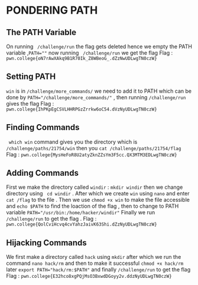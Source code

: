 # PONDERING PATH 


## The PATH Variable 

On running ` /challenge/run` the flag gets deleted hence we empty the PATH variable ,`PATH=""` now running  ` /challenge/run` we get the flag 
Flag : `pwn.college{oN7rAwXAkq9B1R70Ik_Z8WBeoG_.dZzNwUDLwgTN0czW}`


## Setting PATH 

`win` is in `/challenge/more_commands/` we need to add it to PATH which can be done by `PATH="/challenge/more_commands/"` , then running `/challenge/run` gives the flag 
Flag : `pwn.college{IhPKpEgCSVLHHRPGzZrrkw6oC54.dVzNyUDLwgTN0czW}`


## Finding Commands 
` which win` command gives you the directory which is  `/challenge/paths/21754/win` then you `cat /challenge/paths/21754/flag`
Flag : `pwn.college{MysHeFoR8U2atyZknZZsYm3F5cc.QX3MTM3EDLwgTN0czW}`


## Adding Commands

First we make the directory called `windir` : `mkdir windir` then we change directory using ` cd windir` . After which we create `win` using `nano` and enter `cat /flag` to the file .
Then we use `chmod +x win` to make the file accessible and `echo $PATH` to find the loaction of the flag , then to change to PATH variable `PATH="/usr/bin:/home/hacker/windir"` 
Finally we run ` /challenge/run` to get the flag .
Flag : `pwn.college{QolCviHcvq4cvYahzJaivK63Shi.dZzNyUDLwgTN0czW}`


## Hijacking Commands

We first make a directory called `hack` using `mkdir` after which we run the command `nano hack/rm` and then to make it successful `chmod +x hack/rm` later  `export PATH="hack/rm:$PATH"` and finally  `/challenge/run` to get the flag 
Flag : `pwn.college{E32hco8xgPQjMsO3BxwdDGoyy2v.ddzNyUDLwgTN0czW}`
